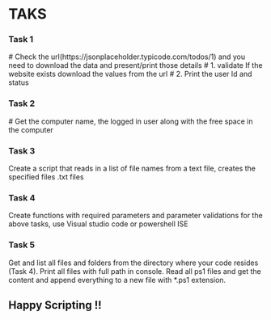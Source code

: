 <h1> <b>TAKS</b></h1>
<h3>Task 1</h3>
# Check the url(https://jsonplaceholder.typicode.com/todos/1) and you need to download the data and present/print those details
# 1. validate If the website exists download the values from the url
# 2. Print the user Id and status

<h3>Task 2</h3>
# Get the computer name, the logged in user along with the free space in the computer

<h3>Task 3</h3>
Create a script that reads in a list of file names from a text file, creates the specified files .txt files

<h3>Task 4</h3>
Create functions with required parameters and parameter validations for the above tasks, use Visual studio code or powershell ISE

<h3>Task 5</h3>
Get and list all files and folders from the directory where your code resides (Task 4). Print all files with full path in console. Read all ps1 files and get the content and append everything to a new file with *.ps1 extension.


<h2>Happy Scripting !!</h2>
